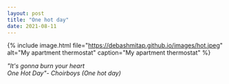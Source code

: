 ```yaml
---
layout: post
title: "One hot day"
date: 2021-08-11
---
```


{% 
include image.html 
file="https://debashmitap.github.io/images/hot.jpeg" 
alt="My apartment thermostat" 
caption="My apartment thermostat" 
%}

*"It's gonna burn your heart* <br>
*One Hot Day"- Choirboys (One hot day)*

